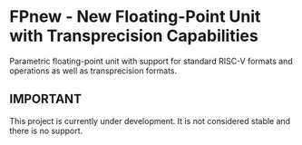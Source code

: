 # FPnew - New Floating-Point Unit with Transprecision Capabilities

Parametric floating-point unit with support for standard RISC-V formats and operations as well as transprecision formats.

## IMPORTANT

This project is currently under development. It is not considered stable and there is no support.
